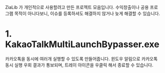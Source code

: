 ZiaLib 가 개인적으로 사용할려고 만든 프로젝트 모음입니다.
수익창출이나 공용 프로그램 목적이 아니다보니, 이슈를 등록하셔도 해결하지 않거나 늦게 해결할 수 있습니다.

<h1>1. KakaoTalkMultiLaunchBypasser.exe</h1>
   카카오톡을 동시에 여러개 실행할 수 있도록 만들어줍니다.
   윈도우 알림으로 카카오톡 동시 실행 우회 결과가 통보되며, 트레이 아이콘을 우클릭 해서 종료할 수 있습니다.
